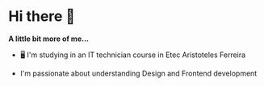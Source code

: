 # Hi there 👋

**A little bit more of me...**

- 🖥️ I'm studying in an IT technician course in Etec Aristoteles Ferreira

- I'm passionate about understanding Design and Frontend development


